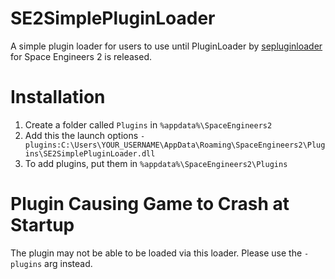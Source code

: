 # SE2SimplePluginLoader

A simple plugin loader for users to use until PluginLoader by [sepluginloader](https://github.com/sepluginloader) for Space Engineers 2 is released.

# Installation
1. Create a folder called `Plugins` in `%appdata%\SpaceEngineers2`
2. Add this the launch options `-plugins:C:\Users\YOUR_USERNAME\AppData\Roaming\SpaceEngineers2\Plugins\SE2SimplePluginLoader.dll`
3. To add plugins, put them in `%appdata%\SpaceEngineers2\Plugins`

# Plugin Causing Game to Crash at Startup
The plugin may not be able to be loaded via this loader. Please use the `-plugins` arg instead.
